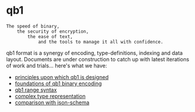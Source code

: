 # qb1

    The speed of binary,
        the security of encryption,
            the ease of text,
                and the tools to manage it all with confidence.


qb1 format is a synergy of encoding, type-definitions, indexing and data layout.  Documents are under
construction to catch up with latest iterations of work and trials... here's what we have:


* [principles upon which qb1 is designed](https://github.com/quicbit-js/qb1/blob/master/ref/first-principles.md)
* [foundations of qb1 binary encoding](https://github.com/quicbit-js/qb1/blob/master/ref/qb1-encoding-foundation.md)
* [qb1 range syntax](https://github.com/quicbit-js/qb1/blob/master/ref/ranges.md)
* [complex type representation](https://github.com/quicbit-js/qb1/blob/master/ref/complex-types.md)
* [comparison with json-schema](https://github.com/quicbit-js/qb1/blob/master/ref/json-schema.md)
